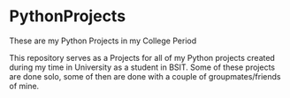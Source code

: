 # PythonProjects
These are my Python Projects in my College Period

This repository serves as a Projects for all of my Python projects created during my time in University as a student in BSIT. 
Some of these projects are done solo, some of then are done with a couple of groupmates/friends of mine.
